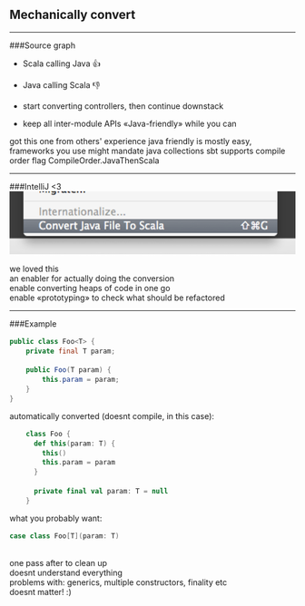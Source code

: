 ## Mechanically convert

---

###Source graph
- Scala calling Java 👍

- Java calling Scala 👎

- start converting controllers, then continue downstack
- keep all inter-module APIs «Java-friendly» while you can

<aside class="notes">
got this one from others' experience
java friendly is mostly easy, frameworks you use might mandate java collections
sbt supports compile order flag CompileOrder.JavaThenScala
</aside>


---

###IntelliJ <3
<img src="images/intellij-convert.png"/>

<aside class="notes">
we loved this
<br/>an enabler for actually doing the conversion
<br/>enable converting heaps of code in one go
<br/>enable «prototyping» to check what should be refactored
</aside>


---

###Example
```java
public class Foo<T> {
    private final T param;

    public Foo(T param) {
        this.param = param;
    }
}
```
automatically converted (doesnt compile, in this case):
```scala
    class Foo {
      def this(param: T) {
        this()
        this.param = param
      }

      private final val param: T = null
    }
```
what you probably want:
```scala
case class Foo[T](param: T)
```

<aside class="notes">
<br/>one pass after to clean up
<br/>doesnt understand everything
<br/>problems with: generics, multiple constructors, finality etc
<br/>doesnt matter! :)
</aside>